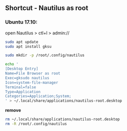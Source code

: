 Shortcut - Nautilus as root
---

### Ubuntu 17.10:  
open Nautilus > ctl+l > admin://

```sh
sudo apt update
sudo apt install gksu

sudo mkdir -p /root/.config/nautilus

echo '
[Desktop Entry]
Name=File Browser as root
Exec=gksudo nautilus
Icon=system-file-manager
Terminal=false
Type=Application
Categories=Application;System;
' > ~/.local/share/applications/nautilus-root.desktop
```

**remove**
```sh
rm ~/.local/share/applications/nautilus-root.desktop
rm -R /root/.config/nautilus
```
